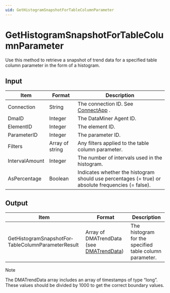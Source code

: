 ```yaml
---
uid: GetHistogramSnapshotForTableColumnParameter
---
```


# GetHistogramSnapshotForTableColumnParameter

Use this method to retrieve a snapshot of trend data for a specified table column parameter in the form of a histogram.

## Input

| Item           | Format          | Description                                                                                        |
|----------------|-----------------|----------------------------------------------------------------------------------------------------|
| Connection     | String          | The connection ID. See [ConnectApp](xref:ConnectApp) .                                               |
| DmaID          | Integer         | The DataMiner Agent ID.                                                                            |
| ElementID      | Integer         | The element ID.                                                                                    |
| ParameterID    | Integer         | The parameter ID.                                                                                  |
| Filters        | Array of string | Any filters applied to the table column parameter.                                                 |
| IntervalAmount | Integer         | The number of intervals used in the histogram.                                                     |
| AsPercentage   | Boolean         | Indicates whether the histogram should use percentages (= true) or absolute frequencies (= false). |

## Output

| Item                                               | Format                                                                               | Description                                             |
|----------------------------------------------------|--------------------------------------------------------------------------------------|---------------------------------------------------------|
| GetHistogramSnapshotFor­TableColumnParameterResult | Array of DMATrendData (see [DMATrendData](xref:DMATrendData)) | The histogram for the specified table column parameter. |

> [!NOTE]
> The DMATrendData array includes an array of timestamps of type “long”. These values should be divided by 1000 to get the correct boundary values.


